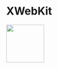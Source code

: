 # XWebKit
<img src="https://user-images.githubusercontent.com/67373938/217841382-38f34bb2-904c-459d-9869-5969e62f79ce.png" width="100px"></img>
